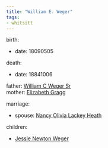 ```yaml
---
title: "William E. Weger"
tags:
- whitsitt
---
```


birth:
  - date: 18090505

death:
  - date: 18841006

father: [William C Weger Sr](William%20C%20Weger%20Sr.md)  
mother: [Elizabeth Gragg](Elizabeth%20Gragg.md)

marriage:
  - spouse: [Nancy Olivia Lackey Heath](Nancy%20Olivia%20Lackey%20Heath.md)  

children:
  - [Jessie Newton Weger](Jessie%20Newton%20Weger.md)
